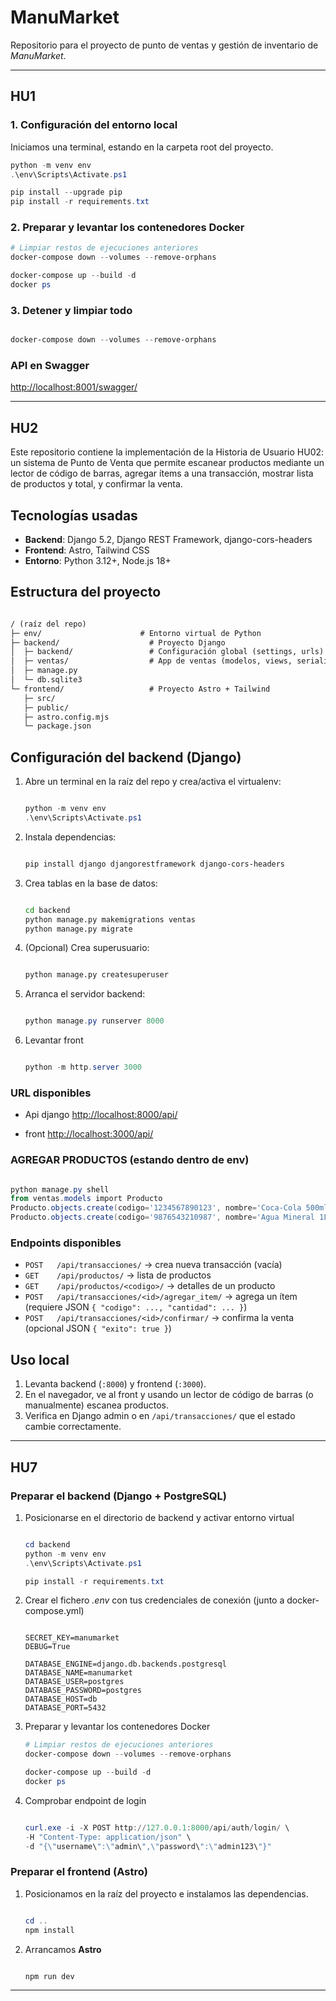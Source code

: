 # ManuMarket

Repositorio para el proyecto de punto de ventas y gestión de inventario de *ManuMarket*.

---

## HU1

### 1. Configuración del entorno local

Iniciamos una terminal, estando en la carpeta root del proyecto.

```powershell
python -m venv env
.\env\Scripts\Activate.ps1

pip install --upgrade pip
pip install -r requirements.txt
```

### 2. Preparar y levantar los contenedores Docker

```powershell
# Limpiar restos de ejecuciones anteriores
docker-compose down --volumes --remove-orphans

docker-compose up --build -d
docker ps

```

### 3. Detener y limpiar todo

```powershell

docker-compose down --volumes --remove-orphans

```

### API en Swagger

<http://localhost:8001/swagger/>

---

## HU2

Este repositorio contiene la implementación de la Historia de Usuario HU02: un sistema de Punto de Venta que permite escanear productos mediante un lector de código de barras, agregar ítems a una transacción, mostrar lista de productos y total, y confirmar la venta.

## Tecnologías usadas

* **Backend**: Django 5.2, Django REST Framework, django-cors-headers
* **Frontend**: Astro, Tailwind CSS
* **Entorno**: Python 3.12+, Node.js 18+

## Estructura del proyecto

```txt

/ (raíz del repo)
├─ env/                      # Entorno virtual de Python
├─ backend/                    # Proyecto Django
│  ├─ backend/                 # Configuración global (settings, urls)
│  ├─ ventas/                  # App de ventas (modelos, views, serializers)
│  ├─ manage.py
│  └─ db.sqlite3
└─ frontend/                   # Proyecto Astro + Tailwind
   ├─ src/
   ├─ public/
   ├─ astro.config.mjs
   └─ package.json

```

## Configuración del backend (Django)

1. Abre un terminal en la raíz del repo y crea/activa el virtualenv:

   ```powershell

   python -m venv env
   .\env\Scripts\Activate.ps1

   ```

2. Instala dependencias:

   ```bash

   pip install django djangorestframework django-cors-headers

   ```

3. Crea tablas en la base de datos:

   ```bash

   cd backend
   python manage.py makemigrations ventas
   python manage.py migrate

   ```

4. (Opcional) Crea superusuario:

   ```bash

   python manage.py createsuperuser

   ```

5. Arranca el servidor backend:

   ```powershell

   python manage.py runserver 8000

   ```

6. Levantar front

   ```powershell

   python -m http.server 3000

   ```

### URL disponibles

* Api django <http://localhost:8000/api/>

* front <http://localhost:3000/api/>

### AGREGAR PRODUCTOS (estando dentro de env)

   ```powershell

   python manage.py shell
   from ventas.models import Producto
   Producto.objects.create(codigo='1234567890123', nombre='Coca-Cola 500ml', precio=1.25)
   Producto.objects.create(codigo='9876543210987', nombre='Agua Mineral 1L', precio=0.95)

   ```

### Endpoints disponibles

* `POST   /api/transacciones/` → crea nueva transacción (vacía)
* `GET    /api/productos/`       → lista de productos
* `GET    /api/productos/<codigo>/` → detalles de un producto
* `POST   /api/transacciones/<id>/agregar_item/` → agrega un ítem (requiere JSON `{ "codigo": ..., "cantidad": ... }`)
* `POST   /api/transacciones/<id>/confirmar/`   → confirma la venta (opcional JSON `{ "exito": true }`)

## Uso local

1. Levanta backend (`:8000`) y frontend (`:3000`).
2. En el navegador, ve al front y usando un lector de código de barras (o manualmente) escanea productos.
3. Verifica en Django admin o en `/api/transacciones/` que el estado cambie correctamente.

---

## **HU7**

### Preparar el backend (Django + PostgreSQL)

1. Posicionarse en el directorio de backend y activar entorno virtual  

    ```powershell

    cd backend
    python -m venv env
    .\env\Scripts\Activate.ps1

    pip install -r requirements.txt

    ```

2. Crear el fichero *.env* con tus credenciales de conexión (junto a docker-compose.yml)

    ```dotenv

    SECRET_KEY=manumarket
    DEBUG=True

    DATABASE_ENGINE=django.db.backends.postgresql
    DATABASE_NAME=manumarket
    DATABASE_USER=postgres
    DATABASE_PASSWORD=postgres
    DATABASE_HOST=db
    DATABASE_PORT=5432

    ```

3. Preparar y levantar los contenedores Docker

    ```powershell
    # Limpiar restos de ejecuciones anteriores
    docker-compose down --volumes --remove-orphans

    docker-compose up --build -d
    docker ps

    ```

4. Comprobar endpoint de login

    ```powershell

    curl.exe -i -X POST http://127.0.0.1:8000/api/auth/login/ \
    -H "Content-Type: application/json" \
    -d "{\"username\":\"admin\",\"password\":\"admin123\"}"

    ```

### Preparar el frontend (Astro)

1. Posicionamos en la raíz del proyecto e instalamos las dependencias.

    ```powershell

    cd ..
    npm install

    ```

2. Arrancamos **Astro**

    ```powershell

    npm run dev

    ```

---
